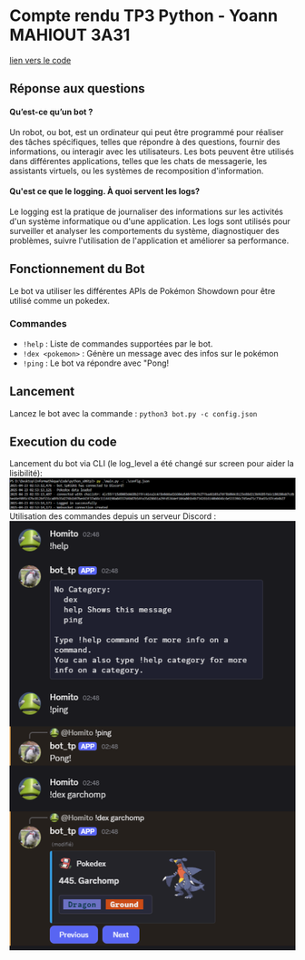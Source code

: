 # Compte rendu TP3 Python - Yoann MAHIOUT 3A31

[lien vers le code](https://gitlab.esiea.fr/mahiout/python_s06tp3)

## Réponse aux questions
#### Qu’est-ce qu’un bot ?
Un robot, ou bot, est un ordinateur qui peut être programmé pour réaliser des tâches spécifiques, telles que répondre à des questions, fournir des informations, ou interagir avec les utilisateurs. Les bots peuvent être utilisés dans différentes applications, telles que les chats de messagerie, les assistants virtuels, ou les systèmes de recomposition d'information.
#### Qu'est ce que le logging. À quoi servent les logs?
Le logging est la pratique de journaliser des informations sur les activités d'un système informatique ou d'une application. Les logs sont utilisés pour surveiller et analyser les comportements du système, diagnostiquer des problèmes, suivre l'utilisation de l'application et améliorer sa performance.


## Fonctionnement du Bot
Le bot va utiliser les différentes APIs de Pokémon Showdown pour être utilisé comme un pokedex.
### Commandes
- `!help` : Liste de commandes supportées par le bot.
- `!dex <pokemon>` : Génère un message avec des infos sur le pokémon
- `!ping` : Le bot va répondre avec "Pong!


## Lancement
Lancez le bot avec la commande :
`python3 bot.py -c config.json`


## Execution du code
Lancement du bot via CLI (le log_level a été changé sur screen pour aider la lisibilité):
![](img/lancement.png)
Utilisation des commandes depuis un serveur Discord :
![](img/execution.png)